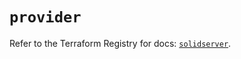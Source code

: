 # `provider`

Refer to the Terraform Registry for docs: [`solidserver`](https://registry.terraform.io/providers/efficientip-labs/solidserver/1.1.25/docs).

